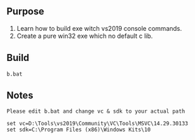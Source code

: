 ## Purpose
1. Learn how to build exe witch vs2019 console commands.
2. Create a pure win32 exe which no default c lib.
## Build

```
b.bat
```
## Notes
```
Please edit b.bat and change vc & sdk to your actual path

set vc=D:\Tools\vs2019\Community\VC\Tools\MSVC\14.29.30133
set sdk=C:\Program Files (x86)\Windows Kits\10
```
